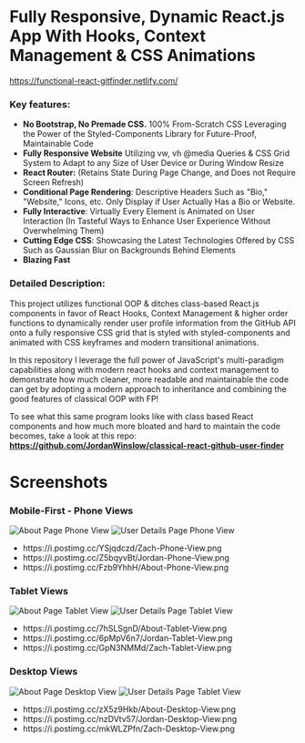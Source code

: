 # Fully Responsive, Dynamic React.js App With Hooks, Context Management & CSS Animations
https://functional-react-gitfinder.netlify.com/
### Key features: 
<ul>
  <li><strong>No Bootstrap, No Premade CSS.</strong> 100% From-Scratch CSS Leveraging the Power of the Styled-Components Library for Future-Proof, Maintainable Code
  <li><strong>Fully Responsive Website</strong> Utilizing vw, vh @media Queries & CSS Grid System to Adapt to any Size of User Device or During Window Resize</li>
  <li><strong>React Router:</strong> (Retains State During Page Change, and Does not Require Screen Refresh)</li>
  <li><strong>Conditional Page Rendering</strong>: Descriptive Headers Such as "Bio," "Website," Icons, etc. Only Display if User Actually Has a Bio or Website.</li>
  <li><strong>Fully Interactive</strong>: Virtually Every Element is Animated on User Interaction (In Tasteful Ways to Enhance User Experience Without Overwhelming Them)</li>
  <li><strong>Cutting Edge CSS</strong>: Showcasing the Latest Technologies Offered by CSS Such as Gaussian Blur on Backgrounds Behind Elements</li>
  <li><strong>Blazing Fast</strong></li>
</ul>

### Detailed Description:
<p>
This project utilizes functional OOP & ditches class-based React.js components in favor of React Hooks, Context Management & higher order functions to dynamically render user profile information from the GitHub API onto a fully responsive CSS grid that is styled with styled-components and animated with CSS keyframes and modern transitional animations.
</p>
<p>  
In this repository I leverage the full power of JavaScript's multi-paradigm capabilities along with modern react hooks and context management to demonstrate how much cleaner, more readable and maintainable the code can get by adopting a modern approach to inheritance and combining the good features of classical OOP with FP!

To see what this same program looks like with class based React components and how much more bloated and hard to maintain the code becomes, take a look at this repo: <strong><a href="https://github.com/JordanWinslow/classical-react-github-user-finder">https://github.com/JordanWinslow/classical-react-github-user-finder</a></strong>
</p>

# Screenshots

### Mobile-First - Phone Views
![About Page Phone View](https://i.postimg.cc/Fzb9YhhH/About-Phone-View.png "About Page") ![User Details Page Phone View](https://i.postimg.cc/Z5bqyvBt/Jordan-Phone-View.png "User Page")
<ul>
<li>https://i.postimg.cc/YSjqdczd/Zach-Phone-View.png</li>
<li>https://i.postimg.cc/Z5bqyvBt/Jordan-Phone-View.png</li>
<li>https://i.postimg.cc/Fzb9YhhH/About-Phone-View.png</li>
</ul>

### Tablet Views
![About Page Tablet View](https://i.postimg.cc/7hSLSgnD/About-Tablet-View.png "About Page") ![User Details Page Tablet View](https://i.postimg.cc/6pMpV6n7/Jordan-Tablet-View.png "User Page")
<ul>
<li>https://i.postimg.cc/7hSLSgnD/About-Tablet-View.png</li>
<li>https://i.postimg.cc/6pMpV6n7/Jordan-Tablet-View.png</li>
<li>https://i.postimg.cc/GpN3NMMd/Zach-Tablet-View.png</li>
</ul>

### Desktop Views
![About Page Desktop View](https://i.postimg.cc/zX5z9Hkb/About-Desktop-View.png "About Page") ![User Details Page Tablet View](https://i.postimg.cc/nzDVtv57/Jordan-Desktop-View.png "User Page")
<ul>
<li>https://i.postimg.cc/zX5z9Hkb/About-Desktop-View.png</li>
<li>https://i.postimg.cc/nzDVtv57/Jordan-Desktop-View.png</li>
<li>https://i.postimg.cc/mkWLZPfn/Zach-Desktop-View.png</li>
</ul>

